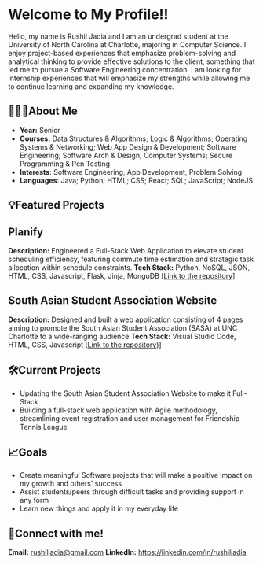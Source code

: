# Welcome to My Profile‼️

Hello, my name is Rushil Jadia and I am an undergrad student at the University of North Carolina at Charlotte, majoring in Computer Science. I enjoy project-based experiences that emphasize problem-solving and analytical thinking to provide effective solutions to the client, something that led me to pursue a Software Engineering concentration. I am looking for internship experiences that will emphasize my strengths while allowing me to continue learning and expanding my knowledge.

## 🙋🏽‍♂️About Me
- **Year:** Senior
- **Courses:** Data Structures & Algorithms; Logic & Algorithms; Operating Systems & Networking; Web App Design & Development; Software Engineering; Software Arch & Design; Computer Systems; Secure Programming & Pen Testing
- **Interests**: Software Engineering, App Development, Problem Solving
- **Languages**: Java; Python; HTML; CSS; React; SQL; JavaScript; NodeJS

## 💡Featured Projects

## Planify
**Description:** Engineered a Full-Stack Web Application to elevate student scheduling efficiency, featuring commute time estimation and strategic task allocation within schedule constraints.
**Tech Stack:** Python, NoSQL, JSON, HTML, CSS, Javascript, Flask, Jinja, MongoDB
[[Link to the repository](https://github.com/rushiljadia/Planify)]

## South Asian Student Association Website
**Description:** Designed and built a web application consisting of 4 pages aiming to promote the South Asian Student Association (SASA) at UNC Charlotte to a wide-ranging audience
**Tech Stack:** Visual Studio Code, HTML, CSS, Javascript
[[Link to the repository](https://github.com/rushiljadia/SASA-UNCC))]

## 🛠️Current Projects
- Updating the South Asian Student Association Website to make it Full-Stack
- Building a full-stack web application with Agile methodology, streamlining event registration and user management for Friendship Tennis League

## 📈Goals
- Create meaningful Software projects that will make a positive impact on my growth and others' success
- Assist students/peers through difficult tasks and providing support in any form
- Learn new things and apply it in my everyday life

## 🤝Connect with me!
**Email:** rushiljadia@gmail.com
**LinkedIn:** https://linkedin.com/in/rushiljadia
